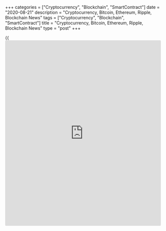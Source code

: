 +++
categories = ["Cryptocurrency", "Blockchain", "SmartContract"]
date = "2020-08-21"
description = "Cryptocurrency, Bitcoin, Ethereum, Ripple, Blockchain News"
tags = ["Cryptocurrency", "Blockchain", "SmartContract"]
title = "Cryptocurrency, Bitcoin, Ethereum, Ripple, Blockchain News"
type = "post"
+++

{{<iframe id="large-banner" src="https://www.bounty.group/#slide=16.0" width="100%" height="600" scrolling="no" style="border: 0px solid rgb(216, 221, 230); border-radius: 3px;">}}



[ ![logo][1] ][2]

![logo][3]

  * [▮ Home][4]
  * [ ▮ Business][5]
    * [ Latest Headlines][6]
    * [Top Stories][7]
    * [Breaking News][8]
    * [Earnings][9]
    * [Biotech][10]
    * [Investors][11]
    * [Stock Alerts][12]
    * [IPOs][13]
    * [M&A][14]
    * [Canadian][15]
    * [UK][16]
    * [Key Wallstreet Events][17]
    * [▮ Industry News][18]
      * [ Technology][19]
      * [ Software][20]
      * [ Banking][21]
      * [ Automotive][22]
      * [ Energy][23]
      * [More][24]
    * ▮ Corp. Calendars
      * [Dividends][25]
      * [Stock Splits][26]
      * [ Buybacks][27]
      * [ Conference Calls][28]
    * ▮ Earnings Calendars
      * [Earnings Calendar][29]
      * [ Pos Pre-announcements][30]
      * [ Profit Warnings][31]
      * [ Positive Surprise][32]
      * [ Negative Surprise][33]
      * [ Latest Earnings][34]
    * ▮ FDA Calendars
      * [Drug Approvals][35]
      * [ Device Approvals][36]
      * [ Clinical Trial Calendar][37]
    * ▮ Ratings Changes 
      * [Upgrades][38]
      * [Downgrades][39]
      * [ Cov Initiations][40]
      * [ Cov. Reiterated][41]
  * [ ▮ Economy][42]
    * [ US][43]
    * [ Europe][44]
    * [ Asia][45]
    * [ Global][46]
    * [ Economic Calendar][47]
    * [ Economic Scorecard][48]
    * [ Fed Members][49]
  * [ ▮Crypto ][50]
    * [ Cryptocurrency][51]
    * [ Blockchain][52]
  * [ ▮ Markets][53]
    * [ Morning Mkt Analysis][54]
    * [US Commentary][55]
    * [ European Commentary][56]
    * [ Asian Commentary][57]
    * [ Canadian Commentary][58]
    * [ Indian Commentary][59]
    * [Commodities][60]
    * [Bonds][61]
    * [Currencies][62]
  * [ ▮ Politics][63]
    * [ US][64]
    * [ World][65]
    * [White House][66]
    * [Elections][67]
    * [Congress][68]
    * [General News][69]
  * [ ▮ Forex][70]
    * [ FX Top Stories][71]
    * [ Currency Analysis][62]
    * [ Currency Alerts][72]
    * [ Economic Calendar][47]
    * [ Economic Scorecard][48]
  * [ ▮ Health NEW][73]
    * [ Coronavirus][74]
    * [ COVID-19 Calendar NEW][75]
    * [ Diet & Fitness][76]
    * [Cannabis][77]
    * [Kids Health][78]
    * [Men's Health][79]
    * [Women's Health][80]
    * [Cancer News][81]
    * [Drug Development][82]
    * [Mental Health][83]
  * [ ▮ Entertainment][84]
    * [ Top Stories][85]
    * [Slide Shows][86]
    * [ Game of Thrones][87]
    * ▮ Music [news](https://www.letsplayfx.com/blog/forex-news-website/)
      * [Pop][88]
      * [Rock][89]
      * [ Classic Rock][90]
      * [Rap/Hip-Hop][91]
      * [Country][92]
      * [ Alternative][93]
      * [Oldies][94]
      * [All Genre][95]
  * [▮ Content Licensing][96]
    * [Newswires & Feeds][97]
    * [Content Syndication][98]
    * [Digital Signage Services][99]
    * [Radio News Services][100]
  * [ ▮ Premium][101]
    * [Intelligent Investor][102]
    * [Emerging Biostocks][103]
    * [Under The Radar][104]
    * [Short-Term Investor][105]
    * [Login][106]
  * ▮ More
    * [Free Content][107]
    * [RSS Feeds][108]
    * [Press Releases][109]
    * [Search][110]
    * [Contact Us][111]

[][2]

  * [Home][4]
  * [ Business][5]
    * [ Latest Headlines][6]
    * [Top Stories][7]
    * [Breaking News][8]
    * [Earnings][9]
    * [Biotech][10]
    * [Investors][11]
    * [Stock Alerts][12]
    * [IPOs][13]
    * [M&A][14]
    * [Canadian][15]
    * [UK][16]
    * [Key Wallstreet Events][17]
    * [Industry News][18]
      * [ Technology][19]
      * [ Software][20]
      * [ Banking][21]
      * [ Automotive][22]
      * [ Energy][23]
      * [More][24]
    * Corp. Calendars
      * [Dividends][25]
      * [Stock Splits][26]
      * [ Buybacks][27]
      * [ Conference Calls][28]
    * Earnings Calendars
      * [Earnings Calendar][29]
      * [ Pos Pre-announcements][30]
      * [ Profit Warnings][31]
      * [ Positive Surprise][32]
      * [ Negative Surprise][33]
      * [ Latest Earnings][34]
    * FDA Calendars
      * [Drug Approvals][35]
      * [ Device Approvals][36]
      * [ Clinical Trial Calendar][37]
    * Ratings Changes 
      * [Upgrades][38]
      * [Downgrades][39]
      * [ Cov Initiations][40]
      * [ Cov. Reiterated][41]
  * [ Economy][42]
    * [ US][43]
    * [ Europe][44]
    * [ Asia][45]
    * [ Global][46]
    * [ Economic Calendar][47]
    * [ Economic Scorecard][48]
    * [ Fed Members][49]
  * [ Crypto ][50]
    * [ Cryptocurrency][51]
    * [ Blockchain][52]
  * [ Markets][53]
    * [ Morning Mkt Analysis][54]
    * [US Commentary][55]
    * [ European Commentary][56]
    * [ Asian Commentary][57]
    * [ Canadian Commentary][58]
    * [ Indian Commentary][59]
    * [Commodities][60]
    * [Bonds][61]
    * [Currencies][62]
  * [ Politics][63]
    * [ US][64]
    * [ World][65]
    * [White House][66]
    * [Elections][67]
    * [Congress][68]
    * [General News][69]
  * [ Forex][70]
    * [ FX Top Stories][71]
    * [ Currency Analysis][62]
    * [ Currency Alerts][72]
    * [ Economic Calendar][47]
    * [ Economic Scorecard][48]
  * [ Health NEW][73]
    * [ Coronavirus][74]
    * [ COVID-19 Calendar NEW][75]
    * [ Diet & Fitness][76]
    * [Cannabis][77]
    * [Kids Health][78]
    * [Men's Health][79]
    * [Women's Health][80]
    * [Cancer News][81]
    * [Drug Development][82]
    * [Mental Health][83]
  * [ Entertainment][84]
    * [ Top Stories][85]
    * [Slide Shows][86]
    * [ Game of Thrones][87]
    * Music [news](https://www.letsplayfx.com/blog/forex-news-website/)
      * [Pop][88]
      * [Rock][89]
      * [ Classic Rock][90]
      * [Rap/Hip-Hop][91]
      * [Country][92]
      * [ Alternative][93]
      * [Oldies][94]
      * [All Genre][95]
  * [Content Licensing][96]
    * [Newswires & Feeds][97]
    * [Content Syndication][98]
    * [Digital Signage Services][99]
    * [Radio News Services][100]
  * [ Premium][101]
    * [Intelligent Investor][102]
    * [Emerging Biostocks][103]
    * [Under The Radar][104]
    * [Short-Term Investor][105]
    * [Login][106]
  * More
    * [Free Content][107]
    * [RSS Feeds][108]
    * [Press Releases][109]
    * [Search][110]
    * [Contact Us][111]

# Cryptocurrency News

[![Share][112]][113]

[Tweet][114]

BitcoinLitecoinEthereum Ripple

Price (USD)

1h12h1d 1w1m3m 1y

![Chart_COINBASE_SPOT_BTC_USD_2_13.jpg][115]

*Time In UTC / GMT

[Cryptocurrency][116]

![globalcryptocurrency 082020][117]

## [Attorney, Four Others Charged With Running Global Cryptocurrency
Ponzi Scheme ][118]

  
  
An attorney in California and four others were charged with [fraud](https://www.letsplayfx.com/blog/cryptocurrency-fraud/) and
money laundering for running a global Global Cryptocurrency Ponzi
Scheme, according to a statement by the U.S. Department of Justice.
Scott Hughes and Pablo Renato Rodriguez of California, Gutemberg Dos
Santos of Panama, Cecilia Millan of North Carolina, and Jackie Aguilar
of Texas, were charged.

##  [Walmart Enables Crypto Cashback On Purchases ][119]

##  [SEC Charges Virginia-based Boon.Tech And CEO For Running Fraudulent
ICO ][120]

##  [California AG Warns Investors And Consumers On Digital Asset Scams
][121]

##  [Agoda.com Teams Up With Travala.com To Add Crypto Payment Option
][122]

##  [Crypto Hardware Wallet Maker Ledger Warns Customers Of Data Breach
][123]

##  [Cellebrite Launches CipherTrace-powered Crypto Tracer Solution
][124]

##  [World Stablecoin Association Launched For Cryptocurrency Community
][125]

##  [OCC Says Federally Chartered Banks And Thrifts To Provide Crypto-
custody Services ][126]

[Read More][116]  

[Blockchain][127]

![spacechain [blockchain](https://www.letsplayfx.com/blog/trade-forex-with-bitcoin/) 081920][128]

## [SpaceChain Executes First Multisignature BTC Transaction In Space
][129]

  
  
U.K.-based SpaceChain successfully executed the first multi-signature
[blockchain](https://www.letsplayfx.com/blog/trade-forex-with-bitcoin/) transaction in space through a powerful onboard GomSpace
computer hardware installed on the International Space Station (ISS).
SpaceChain co-founder and CTO Jeff Garzik performed the Bitcoin
transaction that was validated through the ISS via the SpaceChain
electrum wallet, with a transaction slip made available.

##  [Turkey's YILPORT Holding Joins Blockchain-Platform TradeLens ][130]

##  [Apollo Fintech Launches Blockchain-powered National Payment
Platform ][131]

##  [IP Australia To Use Blockchain To Help NRL Tackle Counterfeit
Merchandise ][132]

##  [Rainier Title Partners Ubitquity To Develop Blockchain-powered
Title And Escrow ][133]

##  [Honeywell Uses Blockchain To Digitize Aircraft Parts And Service
Data ][134]

##  [Coca Cola Bottlers To Use Blockchain To Streamline Supply-chain
Network ][135]

##  [UAE Implements Country-wide, Blockchain-based Ecosystem For Data
Sharing ][136]

[Read More][127]  

Cryptocurrency Tutorial

## [Bitcoin Is Back With A Bang][137]

![Slideshow1 Bitcoin 062016 sm][138] Bitcoin, once dismissed as
something reserved for geeks and the cryptography enthusiasts, is back
in the limelight, as the price of the cryptocurrency appreciated in
recent weeks.

Price Updates

BTC/USD| 11679.95  
---|---  
LTC/USD| 60.62  
ETH/USD| 397.88  
XRP/USD| 0.2837  
  
Updated at 8/21/2020 8:00:14 PM UTC

Follow RTT

[![Facebook][139]][140]

[![Twitter][141]][142]

[![Instagram][143]][144]

[![RSS][145]][108]

  * Editor's Pick 
  * Most Read 
  * Most Emailed

###  [ CVS Health Adds 77 Additional COVID-19 Testing Sites In Florida
][146]

###  [ American Airlines To Suspend Service To 15 Markets In October
][147]

###  [ Uber, Lyft Granted Stay In California Driver Ruling ][148]

###  [ Target, Aldi Recall Wawona Peaches After Salmonella Outbreak
][149]

###  [ Bayer To Pay $1.6 Billion To Settle Birth Control Device Lawsuits
In U.S. ][150]

###  [ American Indians, Alaska Natives Who Tested Covid-19 Positive
Tend To Be Younger ][151]

###  [ Amazon To Add More Than 3,000 Full And Part-time Jobs In Phoenix
Metro Area ][152]

###  [ Texas Startup To Launch New BlackBerry 5G Smartphones In 2021
][153]

###  [ Estee Lauder Guides Q1 Adj. EPS Below View; To Cut Up To 2000
Jobs - Quick Facts ][154]

###  [ Apple First U.S. Firm To Reach $2 Trillion Market Cap ][155]

###  [ Girl Scouts Launches French Toast-inspired Cookie For 2021 ][156]

###  [ Australia To Be Among The First To Receive COVID-19 Vaccine From
AstraZeneca ][157]

###  [ Facebook Removes Hundreds Of QAnon Groups ][158]

###  [ Stock Alert: Tesla Continues Its Uptick ][159]

###  [ Pre-market Movers In Healthcare Sector: CLRB, SNOA, PRNB, LPCN,
TLC... ][160]

###  [ Pizza Hut In Deal With Bankrupt Franchisee To Close Up To 300
Stores ][161]

###  [ 5 Biotech Stocks To Watch In The Coming Weeks (ALBO, ALNY, OTLK,
MESO, CRBP) ][162]

###  [ Pre-market Movers In Healthcare Sector: NMTR, TLSA, PTN, SRNE...
][163]

###  [ American Airlines To Suspend Service To 15 Markets In October
][147]

###  [ Unibail-Rodamco Says No Decision Taken Yet On Fundraising Options
][164]

###  [ ALBO Drops NASH Drug Development, FDA Says No To Filgotinib, SUPN
On Watch, Vanda & ODYSSEY ][165]

###  [ Daqo New Energy Corp. Q2 adjusted earnings Beat Estimates][166]

###  [ U.S. Govt. Sues Teva Over Alleged Kickbacks For Multiple
Sclerosis Drug ][167]

###  [ Johnson & Johnson To Acquire Momenta Pharmaceuticals - Quick
Facts ][168]

###  [ KBR To Acquire Centauri From Arlington Capital For About $800 Mln
In Cash - Quick Facts ][169]

###  [ National Express Issues Update On Board Changes - Quick Facts
][170]

###  [ Jack Henry & Associates, Inc. Earnings Advance In Q4][171]

###  [ Stock Alert: Amazon Trading Up 2% ][172]

###  [ US Parents Spending More On Computers In View Of Online Classes
][173]

###  [ Kohl`s Corp. Q2 adjusted earnings Beat Estimates][174]

###  [ Lilly Obtains License For TYVYT From Innovent For Geographies
Outside Of China ][175]

###  [ Amazon To Create 3,500 New Tech And Corporate Jobs Across Six US
Cities - Quick Facts ][176]

###  [ Nestle Health Science To Buy IM HealthScience; Financial Terms
Not Disclosed ][177]

###  [ KAZ Minerals HY Pre-tax Profit Down - Quick Facts ][178]

###  [ Westpac Scraps H1 Dividend Due To Certain View ][179]

###  [ Schwazze, Medicine Man Denver Terminate Merger Deal ][180]

Copyright (C) 2020 RTTNews. All rights reserved. By using this site, you
agree to the  [Terms of Service][181]. [About Us][182]   |   [Contact
Us][183]   |   [Privacy][184]   |   [Sitemap][185]

   1. cdn.rtt[news](https://www.letsplayfx.com/blog/forex-news-website/).com/images/v2/rtt[news](https://www.letsplayfx.com/blog/forex-news-website/)-logo.gif
   2. www.rtt[news](https://www.letsplayfx.com/blog/forex-news-website/).com
   3. cdn.rtt[news](https://www.letsplayfx.com/blog/forex-news-website/).com/images/v3/Search-button.png
   4. www.rtt[news](https://www.letsplayfx.com/blog/forex-news-website/).com/Default.aspx
   5. www.rtt[news](https://www.letsplayfx.com/blog/forex-news-website/).com/Content/Business.aspx
   6. www.rtt[news](https://www.letsplayfx.com/blog/forex-news-website/).com/Content/RTTHeadlines.aspx
   7. www.rtt[news](https://www.letsplayfx.com/blog/forex-news-website/).com/list/top-story.aspx
   8. www.rtt[news](https://www.letsplayfx.com/blog/forex-news-website/).com/list/breaking-[news](https://www.letsplayfx.com/blog/forex-news-website/).aspx
   9. www.rtt[news](https://www.letsplayfx.com/blog/forex-news-website/).com/list/earnings.aspx
   10. www.rtt[news](https://www.letsplayfx.com/blog/forex-news-website/).com/Content/Biotechnology.aspx
   11. www.rtt[news](https://www.letsplayfx.com/blog/forex-news-website/).com/Content/Investors.aspx
   12. www.rtt[news](https://www.letsplayfx.com/blog/forex-news-website/).com/list/stock-alerts.aspx?utm_source=rtt[news](https://www.letsplayfx.com/blog/forex-news-website/)&utm_campaign=stockalertmenu
   13. www.rtt[news](https://www.letsplayfx.com/blog/forex-news-website/).com/list/ipos.aspx
   14. www.rtt[news](https://www.letsplayfx.com/blog/forex-news-website/).com/list/mergers.aspx
   15. www.rtt[news](https://www.letsplayfx.com/blog/forex-news-website/).com/list/canadian-[news](https://www.letsplayfx.com/blog/forex-news-website/).aspx
   16. www.rtt[news](https://www.letsplayfx.com/blog/forex-news-website/).com/list/uk-top-story.aspx
   17. www.rtt[news](https://www.letsplayfx.com/blog/forex-news-website/).com/list/ws-events.aspx
   18. www.rtt[news](https://www.letsplayfx.com/blog/forex-news-website/).com/Content/Industries.aspx
   19. www.rtt[news](https://www.letsplayfx.com/blog/forex-news-website/).com/content/industry[news](https://www.letsplayfx.com/blog/forex-news-website/).aspx?industry=technology
   20. www.rtt[news](https://www.letsplayfx.com/blog/forex-news-website/).com/content/industry[news](https://www.letsplayfx.com/blog/forex-news-website/).aspx?industry=Software
   21. www.rtt[news](https://www.letsplayfx.com/blog/forex-news-website/).com/content/industry[news](https://www.letsplayfx.com/blog/forex-news-website/).aspx?industry=Banking
   22. www.rtt[news](https://www.letsplayfx.com/blog/forex-news-website/).com/content/industry[news](https://www.letsplayfx.com/blog/forex-news-website/).aspx?industry=Automotive
   23. www.rtt[news](https://www.letsplayfx.com/blog/forex-news-website/).com/content/industry[news](https://www.letsplayfx.com/blog/forex-news-website/).aspx?industry=Energy
   24. www.rtt[news](https://www.letsplayfx.com/blog/forex-news-website/).com/content/industries.aspx
   25. www.rtt[news](https://www.letsplayfx.com/blog/forex-news-website/).com/Calendar/Dividend.aspx
   26. www.rtt[news](https://www.letsplayfx.com/blog/forex-news-website/).com/CorpInfo/StockSplits.aspx
   27. www.rtt[news](https://www.letsplayfx.com/blog/forex-news-website/).com/CorpInfo/StockBuybacks.aspx
   28. www.rtt[news](https://www.letsplayfx.com/blog/forex-news-website/).com/CorpInfo/ConferenceCalls.aspx
   29. www.rtt[news](https://www.letsplayfx.com/blog/forex-news-website/).com/Calendar/Earnings.aspx
   30. www.rtt[news](https://www.letsplayfx.com/blog/forex-news-website/).com/Calendar/PositiveEarningsAnnouncement.aspx
   31. www.rtt[news](https://www.letsplayfx.com/blog/forex-news-website/).com/Calendar/ProfitWarnings.aspx
   32. www.rtt[news](https://www.letsplayfx.com/blog/forex-news-website/).com/Earnings/PositiveSurprises.aspx
   33. www.rtt[news](https://www.letsplayfx.com/blog/forex-news-website/).com/Earnings/NegativeSurprises.aspx
   34. www.rtt[news](https://www.letsplayfx.com/blog/forex-news-website/).com/Earnings/LatestEarnings.aspx
   35. www.rtt[news](https://www.letsplayfx.com/blog/forex-news-website/).com/CorpInfo/FDACalendar.aspx
   36. www.rtt[news](https://www.letsplayfx.com/blog/forex-news-website/).com/CorpInfo/FDADeviceApprovals.aspx
   37. www.rtt[news](https://www.letsplayfx.com/blog/forex-news-website/).com/CorpInfo/ClinicalTrialCalendar.aspx
   38. www.rtt[news](https://www.letsplayfx.com/blog/forex-news-website/).com/CorpInfo/Upgrades.aspx
   39. www.rtt[news](https://www.letsplayfx.com/blog/forex-news-website/).com/CorpInfo/Downgrades.aspx
   40. www.rtt[news](https://www.letsplayfx.com/blog/forex-news-website/).com/CorpInfo/CoverageInitiate.aspx
   41. www.rtt[news](https://www.letsplayfx.com/blog/forex-news-website/).com/CorpInfo/CoverageReiterate.aspx
   42. www.rtt[news](https://www.letsplayfx.com/blog/forex-news-website/).com/Content/EconomicNews.aspx
   43. www.rtt[news](https://www.letsplayfx.com/blog/forex-news-website/).com/list/us-economic-[news](https://www.letsplayfx.com/blog/forex-news-website/).aspx
   44. www.rtt[news](https://www.letsplayfx.com/blog/forex-news-website/).com/list/european-economic-[news](https://www.letsplayfx.com/blog/forex-news-website/).aspx
   45. www.rtt[news](https://www.letsplayfx.com/blog/forex-news-website/).com/list/asian-economic-[news](https://www.letsplayfx.com/blog/forex-news-website/).aspx
   46. www.rtt[news](https://www.letsplayfx.com/blog/forex-news-website/).com/list/global-economic-[news](https://www.letsplayfx.com/blog/forex-news-website/).aspx
   47. www.rtt[news](https://www.letsplayfx.com/blog/forex-news-website/).com/CorpInfo/EconomicCalendar.aspx
   48. www.rtt[news](https://www.letsplayfx.com/blog/forex-news-website/).com/economic-scorecard/world-rank/GDP/highest-performance.aspx
   49. www.rtt[news](https://www.letsplayfx.com/blog/forex-news-website/).com/CorpInfo/FedMembers.aspx
   50. www.rtt[news](https://www.letsplayfx.com/blog/forex-news-website/).com/Content/Cryptocurrency.aspx?utm_source=rtt[news](https://www.letsplayfx.com/blog/forex-news-website/)&utm_campaign=crypmenu
   51. www.rtt[news](https://www.letsplayfx.com/blog/forex-news-website/).com/list/cryptocurrency.aspx?utm_source=rtt[news](https://www.letsplayfx.com/blog/forex-news-website/)&utm_campaign=crypmenu
   52. www.rtt[news](https://www.letsplayfx.com/blog/forex-news-website/).com/list/[blockchain](https://www.letsplayfx.com/blog/trade-forex-with-bitcoin/).aspx?utm_source=rtt[news](https://www.letsplayfx.com/blog/forex-news-website/)&utm_campaign=crypmenu
   53. www.rtt[news](https://www.letsplayfx.com/blog/forex-news-website/).com/Content/Markets.aspx
   54. www.rtt[news](https://www.letsplayfx.com/blog/forex-news-website/).com/Content/MarketAnalysis.aspx
   55. www.rtt[news](https://www.letsplayfx.com/blog/forex-news-website/).com/list/us-commentary.aspx
   56. www.rtt[news](https://www.letsplayfx.com/blog/forex-news-website/).com/list/european-commentary.aspx
   57. www.rtt[news](https://www.letsplayfx.com/blog/forex-news-website/).com/list/asian-commentary.aspx
   58. www.rtt[news](https://www.letsplayfx.com/blog/forex-news-website/).com/list/canadian-commentary.aspx
   59. www.rtt[news](https://www.letsplayfx.com/blog/forex-news-website/).com/list/indian-commentary.aspx
   60. www.rtt[news](https://www.letsplayfx.com/blog/forex-news-website/).com/list/commodities.aspx
   61. www.rtt[news](https://www.letsplayfx.com/blog/forex-news-website/).com/list/us-treasury-markets.aspx
   62. www.rtt[news](https://www.letsplayfx.com/blog/forex-news-website/).com/list/forex-commentary.aspx
   63. www.rtt[news](https://www.letsplayfx.com/blog/forex-news-website/).com/Content/Political.aspx
   64. www.rtt[news](https://www.letsplayfx.com/blog/forex-news-website/).com/list/us-political-[news](https://www.letsplayfx.com/blog/forex-news-website/).aspx
   65. www.rtt[news](https://www.letsplayfx.com/blog/forex-news-website/).com/list/political-[news](https://www.letsplayfx.com/blog/forex-news-website/).aspx
   66. www.rtt[news](https://www.letsplayfx.com/blog/forex-news-website/).com/list/white-house.aspx
   67. www.rtt[news](https://www.letsplayfx.com/blog/forex-news-website/).com/list/us-election.aspx
   68. www.rtt[news](https://www.letsplayfx.com/blog/forex-news-website/).com/list/us-congress.aspx
   69. www.rtt[news](https://www.letsplayfx.com/blog/forex-news-website/).com/list/general-[news](https://www.letsplayfx.com/blog/forex-news-website/).aspx
   70. www.rtt[news](https://www.letsplayfx.com/blog/forex-news-website/).com/Content/Forex.aspx
   71. www.rtt[news](https://www.letsplayfx.com/blog/forex-news-website/).com/list/forex-top-story.aspx
   72. www.rtt[news](https://www.letsplayfx.com/blog/forex-news-website/).com/list/currency-markets.aspx
   73. www.rtt[news](https://www.letsplayfx.com/blog/forex-news-website/).com/Content/Health.aspx
   74. www.rtt[news](https://www.letsplayfx.com/blog/forex-news-website/).com/list/coronavirus.aspx
   75. www.rtt[news](https://www.letsplayfx.com/blog/forex-news-website/).com/corpinfo/covid-19-drugs-in-development.aspx
   76. www.rtt[news](https://www.letsplayfx.com/blog/forex-news-website/).com/list/diet-nutrition-fitness.aspx
   77. www.rtt[news](https://www.letsplayfx.com/blog/forex-news-website/).com/list/cannabis.aspx
   78. www.rtt[news](https://www.letsplayfx.com/blog/forex-news-website/).com/list/kids-health.aspx
   79. www.rtt[news](https://www.letsplayfx.com/blog/forex-news-website/).com/list/mens-health.aspx
   80. www.rtt[news](https://www.letsplayfx.com/blog/forex-news-website/).com/list/womens-health.aspx
   81. www.rtt[news](https://www.letsplayfx.com/blog/forex-news-website/).com/list/cancer.aspx
   82. www.rtt[news](https://www.letsplayfx.com/blog/forex-news-website/).com/list/drug-development.aspx
   83. www.rtt[news](https://www.letsplayfx.com/blog/forex-news-website/).com/list/mental-health.aspx
   84. www.rtt[news](https://www.letsplayfx.com/blog/forex-news-website/).com/Content/Entertainment.aspx
   85. www.rtt[news](https://www.letsplayfx.com/blog/forex-news-website/).com/list/entertainment-top-story.aspx
   86. www.rtt[news](https://www.letsplayfx.com/blog/forex-news-website/).com/Content/SlideShow.aspx
   87. www.rtt[news](https://www.letsplayfx.com/blog/forex-news-website/).com/Entertainment/GameOfThrones.aspx
   88. www.rtt[news](https://www.letsplayfx.com/blog/forex-news-website/).com/list/pop-music.aspx
   89. www.rtt[news](https://www.letsplayfx.com/blog/forex-news-website/).com/list/rock-music.aspx
   90. www.rtt[news](https://www.letsplayfx.com/blog/forex-news-website/).com/list/classic-rock-music.aspx
   91. www.rtt[news](https://www.letsplayfx.com/blog/forex-news-website/).com/list/rap-music.aspx
   92. www.rtt[news](https://www.letsplayfx.com/blog/forex-news-website/).com/list/country-music.aspx
   93. www.rtt[news](https://www.letsplayfx.com/blog/forex-news-website/).com/list/alternative-music.aspx
   94. www.rtt[news](https://www.letsplayfx.com/blog/forex-news-website/).com/list/oldies-music.aspx
   95. www.rtt[news](https://www.letsplayfx.com/blog/forex-news-website/).com/list/music.aspx
   96. www.rtt[news](https://www.letsplayfx.com/blog/forex-news-website/).com/ContentLicensing.aspx
   97. www.rtt[news](https://www.letsplayfx.com/blog/forex-news-website/).com/Newsfeeds.aspx
   98. www.rtt[news](https://www.letsplayfx.com/blog/forex-news-website/).com/ContentSyndication.aspx
   99. www.rtt[news](https://www.letsplayfx.com/blog/forex-news-website/).com/Digitalsignage.aspx
   100. www.rtt[news](https://www.letsplayfx.com/blog/forex-news-website/).com/RadioNewsServices.aspx
   101. www.rtt[news](https://www.letsplayfx.com/blog/forex-news-website/).com/Products/Services.aspx
   102. www.rtt[news](https://www.letsplayfx.com/blog/forex-news-website/).com/Products/RTTIntelligent[investor](https://www.fintechee.com/tutorial-for-forex-trading/investor-mode/).aspx
   103. www.rtt[news](https://www.letsplayfx.com/blog/forex-news-website/).com/Products/EBSService.aspx
   104. www.rtt[news](https://www.letsplayfx.com/blog/forex-news-website/).com/Products/UTRService.aspx
   105. www.rtt[news](https://www.letsplayfx.com/blog/forex-news-website/).com/Products/STIService.aspx
   106. www.rtt[news](https://www.letsplayfx.com/blog/forex-news-website/).com/Products/Login.aspx
   107. www.rtt[news](https://www.letsplayfx.com/blog/forex-news-website/).com/Widget/GetWidget.aspx
   108. www.rtt[news](https://www.letsplayfx.com/blog/forex-news-website/).com/rss/RSSArticleList.aspx
   109. www.rtt[news](https://www.letsplayfx.com/blog/forex-news-website/).com/press-releases/list.aspx
   110. www.rtt[news](https://www.letsplayfx.com/blog/forex-news-website/).com/articlesearch.aspx
   111. www.rtt[news](https://www.letsplayfx.com/blog/forex-news-website/).com/[contact](https://www.playgroundfx.com/contact/)us.aspx
   112. cdn.rtt[news](https://www.letsplayfx.com/blog/forex-news-website/).com/images/v2/share-2.jpg
   113. www.addthis.com/bookmark.php
   114. twitter.com/share
   115. media.rtt[news](https://www.letsplayfx.com/blog/forex-news-website/).com/charts/Chart_COINBASE_SPOT_BTC_USD_2_13.jpg
   116. www.rtt[news](https://www.letsplayfx.com/blog/forex-news-website/).com/list/cryptocurrency.aspx
   117. cdn.rtt[news](https://www.letsplayfx.com/blog/forex-news-website/).com/articleimages/ustopstories/2020/august/globalcryptocurrency-082020.jpg (globalcryptocurrency 082020)
   118. www.rtt[news](https://www.letsplayfx.com/blog/forex-news-website/).com/3122876/attorney-four-others-charged-with-running-global-cryptocurrency-ponzi-scheme.aspx?type=cryp
   119. www.rtt[news](https://www.letsplayfx.com/blog/forex-news-website/).com/3121954/walmart-enables-crypto-cashback-on-purchases.aspx?type=cryp
   120. www.rtt[news](https://www.letsplayfx.com/blog/forex-news-website/).com/3121626/sec-charges-virginia-based-boon-tech-and-ceo-for-running-[fraud](https://www.letsplayfx.com/blog/cryptocurrency-fraud/)ulent-ico.aspx?type=cryp
   121. www.rtt[news](https://www.letsplayfx.com/blog/forex-news-website/).com/3120103/california-ag-warns-[investor](https://www.fintechee.com/tutorial-for-forex-trading/investor-mode/)s-and-consumers-on-digital-asset-scams.aspx?type=cryp
   122. www.rtt[news](https://www.letsplayfx.com/blog/forex-news-website/).com/3117974/agoda-com-teams-up-with-travala-com-to-add-crypto-payment-option.aspx?type=cryp
   123. www.rtt[news](https://www.letsplayfx.com/blog/forex-news-website/).com/3115626/crypto-hardware-wallet-maker-ledger-warns-customers-of-data-breach.aspx?type=cryp
   124. www.rtt[news](https://www.letsplayfx.com/blog/forex-news-website/).com/3115046/cellebrite-launches-ciphertrace-powered-crypto-tracer-solution.aspx?type=cryp
   125. www.rtt[news](https://www.letsplayfx.com/blog/forex-news-website/).com/3114164/world-stablecoin-association-launched-for-cryptocurrency-community.aspx?type=cryp
   126. www.rtt[news](https://www.letsplayfx.com/blog/forex-news-website/).com/3113792/occ-says-federally-chartered-banks-and-thrifts-to-provide-crypto-custody-services.aspx?type=cryp
   127. www.rtt[news](https://www.letsplayfx.com/blog/forex-news-website/).com/list/[blockchain](https://www.letsplayfx.com/blog/trade-forex-with-bitcoin/).aspx
   128. cdn.rtt[news](https://www.letsplayfx.com/blog/forex-news-website/).com/articleimages/ustopstories/2020/august/spacechain-[blockchain](https://www.letsplayfx.com/blog/trade-forex-with-bitcoin/)-081920.jpg (spacechain [blockchain](https://www.letsplayfx.com/blog/trade-forex-with-bitcoin/) 081920)
   129. www.rtt[news](https://www.letsplayfx.com/blog/forex-news-website/).com/3122537/spacechain-executes-first-multisignature-[BTC](https://www.playgroundfx.com/blog/who-is-the-creator-of-bitcoin/)-transaction-in-space.aspx?type=bloc
   130. www.rtt[news](https://www.letsplayfx.com/blog/forex-news-website/).com/3122218/turkey-s-yilport-holding-joins-[blockchain](https://www.letsplayfx.com/blog/trade-forex-with-bitcoin/)-platform-tradelens.aspx?type=bloc
   131. www.rtt[news](https://www.letsplayfx.com/blog/forex-news-website/).com/3121295/apollo-fintech-launches-[blockchain](https://www.letsplayfx.com/blog/trade-forex-with-bitcoin/)-powered-national-payment-platform.aspx?type=bloc
   132. www.rtt[news](https://www.letsplayfx.com/blog/forex-news-website/).com/3120898/ip-australia-to-use-[blockchain](https://www.letsplayfx.com/blog/trade-forex-with-bitcoin/)-to-help-nrl-tackle-counterfeit-merchandise.aspx?type=bloc
   133. www.rtt[news](https://www.letsplayfx.com/blog/forex-news-website/).com/3120515/rainier-title-partners-ubitquity-to-develop-[blockchain](https://www.letsplayfx.com/blog/trade-forex-with-bitcoin/)-powered-title-and-escrow.aspx?type=bloc
   134. www.rtt[news](https://www.letsplayfx.com/blog/forex-news-website/).com/3119242/honeywell-uses-[blockchain](https://www.letsplayfx.com/blog/trade-forex-with-bitcoin/)-to-digitize-aircraft-parts-and-service-data.aspx?type=bloc
   135. www.rtt[news](https://www.letsplayfx.com/blog/forex-news-website/).com/3118571/coca-cola-bottlers-to-use-[blockchain](https://www.letsplayfx.com/blog/trade-forex-with-bitcoin/)-to-streamline-supply-chain-network.aspx?type=bloc
   136. www.rtt[news](https://www.letsplayfx.com/blog/forex-news-website/).com/3116993/uae-implements-country-wide-[blockchain](https://www.letsplayfx.com/blog/trade-forex-with-bitcoin/)-based-ecosystem-for-data-sharing.aspx?type=bloc
   137. www.rtt[news](https://www.letsplayfx.com/blog/forex-news-website/).com/slideshow/3458/[bitcoin](https://www.letsplayfx.com/blog/forex-for-bitcoin/)-is-back-with-a-bang.aspx
   138. cdn.rtt[news](https://www.letsplayfx.com/blog/forex-news-website/).com/articleimages/slideshow/2016/june/slideshow1-[bitcoin](https://www.letsplayfx.com/blog/forex-for-bitcoin/)-062016-sm.jpg (Slideshow1 Bitcoin 062016 sm)
   139. cdn.rtt[news](https://www.letsplayfx.com/blog/forex-news-website/).com/images/v3/Facebook.png (Follow RTTNews On Facebook)
   140. www.facebook.com/RTTTopStories
   141. cdn.rtt[news](https://www.letsplayfx.com/blog/forex-news-website/).com/images/v3/Twitter.png (Follow RTTNews On Twitter)
   142. www.twitter.com/rtt[news](https://www.letsplayfx.com/blog/forex-news-website/)
   143. cdn.rtt[news](https://www.letsplayfx.com/blog/forex-news-website/).com/images/v3/Instagram.png (Follow RTTNews On Instagram)
   144. www.instagram.com/rtt[news](https://www.letsplayfx.com/blog/forex-news-website/)
   145. cdn.rtt[news](https://www.letsplayfx.com/blog/forex-news-website/).com/images/v3/RSS.png (RTTNews RSS Feeds)
   146. www.rtt[news](https://www.letsplayfx.com/blog/forex-news-website/).com/3123135/cvs-health-adds-77-additional-covid-19-testing-sites-in-florida.aspx
   147. www.rtt[news](https://www.letsplayfx.com/blog/forex-news-website/).com/3123123/american-airlines-to-suspend-service-to-15-markets-in-october.aspx
   148. www.rtt[news](https://www.letsplayfx.com/blog/forex-news-website/).com/3123107/uber-lyft-granted-stay-in-california-driver-ruling.aspx
   149. www.rtt[news](https://www.letsplayfx.com/blog/forex-news-website/).com/3123022/target-aldi-recall-wawona-peaches-after-salmonella-outbreak.aspx
   150. www.rtt[news](https://www.letsplayfx.com/blog/forex-news-website/).com/3122961/bayer-to-pay-1-6-billion-to-settle-birth-control-device-lawsuits-in-u-s.aspx
   151. www.rtt[news](https://www.letsplayfx.com/blog/forex-news-website/).com/3122862/american-indians-alaska-natives-who-tested-covid-19-positive-tend-to-be-younger.aspx
   152. www.rtt[news](https://www.letsplayfx.com/blog/forex-news-website/).com/3122857/amazon-to-add-more-than-3000-full-and-part-time-jobs-in-phoenix-metro-area.aspx
   153. www.rtt[news](https://www.letsplayfx.com/blog/forex-news-website/).com/3122842/texas-startup-to-launch-new-blackberry-5g-smartphones-in-2021.aspx
   154. www.rtt[news](https://www.letsplayfx.com/blog/forex-news-website/).com/3122791/est%C3%A9e-lauder-guides-q1-adj-eps-below-view-to-cut-up-to-2000-jobs-quick-facts.aspx
   155. www.rtt[news](https://www.letsplayfx.com/blog/forex-news-website/).com/3122787/apple-first-u-s-firm-to-reach-2-trillion-market-cap.aspx
   156. www.rtt[news](https://www.letsplayfx.com/blog/forex-news-website/).com/3122524/girl-scouts-launches-french-toast-inspired-cookie-for-2021.aspx
   157. www.rtt[news](https://www.letsplayfx.com/blog/forex-news-website/).com/3122517/australia-to-be-among-the-first-to-receive-covid-19-vaccine-from-astrazeneca.aspx
   158. www.rtt[news](https://www.letsplayfx.com/blog/forex-news-website/).com/3122932/facebook-removes-hundreds-of-qanon-groups.aspx
   159. www.rtt[news](https://www.letsplayfx.com/blog/forex-news-website/).com/3121950/stock-alert-tesla-continues-its-uptick.aspx
   160. www.rtt[news](https://www.letsplayfx.com/blog/forex-news-website/).com/3121807/pre-market-movers-in-healthcare-sector-clrb-snoa-prnb-lpcn-tlc.aspx
   161. www.rtt[news](https://www.letsplayfx.com/blog/forex-news-website/).com/3122100/pizza-hut-in-deal-with-bankrupt-franchisee-to-close-up-to-300-stores.aspx
   162. www.rtt[news](https://www.letsplayfx.com/blog/forex-news-website/).com/3121817/5-biotech-stocks-to-watch-in-the-coming-weeks-albo-alny-otlk-meso-crbp.aspx
   163. www.rtt[news](https://www.letsplayfx.com/blog/forex-news-website/).com/3122124/pre-market-movers-in-healthcare-sector-nmtr-tlsa-ptn-srne.aspx
   164. www.rtt[news](https://www.letsplayfx.com/blog/forex-news-website/).com/3121713/unibail-rodamco-says-no-decision-taken-yet-on-fundraising-[options](https://www.fixpro.org/post/options-liquidity/).aspx
   165. www.rtt[news](https://www.letsplayfx.com/blog/forex-news-website/).com/3122314/albo-drops-nash-drug-development-fda-says-no-to-filgotinib-supn-on-watch-vanda-odyssey.aspx
   166. www.rtt[news](https://www.letsplayfx.com/blog/forex-news-website/).com/3122135/daqo-new-energy-corp-q2-adjusted-earnings-beat-estimates.aspx
   167. www.rtt[news](https://www.letsplayfx.com/blog/forex-news-website/).com/3122235/u-s-govt-sues-teva-over-alleged-kickbacks-for-multiple-sclerosis-drug.aspx
   168. www.rtt[news](https://www.letsplayfx.com/blog/forex-news-website/).com/3122436/johnson-johnson-to-acquire-momenta-pharmaceuticals-quick-facts.aspx
   169. www.rtt[news](https://www.letsplayfx.com/blog/forex-news-website/).com/3122425/kbr-to-acquire-centauri-from-arlington-capital-for-about-800-mln-in-cash-quick-facts.aspx
   170. www.rtt[news](https://www.letsplayfx.com/blog/forex-news-website/).com/3122340/national-express-issues-update-on-board-changes-quick-facts.aspx
   171. www.rtt[news](https://www.letsplayfx.com/blog/forex-news-website/).com/3122254/jack-henry-associates-inc-earnings-advance-in-q4.aspx
   172. www.rtt[news](https://www.letsplayfx.com/blog/forex-news-website/).com/3122231/stock-alert-amazon-trading-up-2.aspx
   173. www.rtt[news](https://www.letsplayfx.com/blog/forex-news-website/).com/3122208/us-parents-spending-more-on-computers-in-view-of-online-classes.aspx
   174. www.rtt[news](https://www.letsplayfx.com/blog/forex-news-website/).com/3122148/kohl-s-corp-q2-adjusted-earnings-beat-estimates.aspx
   175. www.rtt[news](https://www.letsplayfx.com/blog/forex-news-website/).com/3122139/lilly-obtains-license-for-tyvyt-from-innovent-for-geographies-outside-of-china.aspx
   176. www.rtt[news](https://www.letsplayfx.com/blog/forex-news-website/).com/3122122/amazon-to-create-3500-new-tech-and-corporate-jobs-across-six-us-cities-quick-facts.aspx
   177. www.rtt[news](https://www.letsplayfx.com/blog/forex-news-website/).com/3122085/nestl%C3%A9-health-science-to-buy-im-healthscience-financial-[terms](https://www.fintechee.com/terms/)-not-disclosed.aspx
   178. www.rtt[news](https://www.letsplayfx.com/blog/forex-news-website/).com/3122076/kaz-minerals-hy-pre-tax-profit-down-quick-facts.aspx
   179. www.rtt[news](https://www.letsplayfx.com/blog/forex-news-website/).com/3122025/westpac-scraps-h1-dividend-due-to-certain-view.aspx
   180. www.rtt[news](https://www.letsplayfx.com/blog/forex-news-website/).com/3122019/schwazze-medicine-man-denver-terminate-merger-deal.aspx
   181. www.rtt[news](https://www.letsplayfx.com/blog/forex-news-website/).com/Disclaimer.aspx
   182. www.rtt[news](https://www.letsplayfx.com/blog/forex-news-website/).com/AboutUs.aspx
   183. www.rtt[news](https://www.letsplayfx.com/blog/forex-news-website/).com/ContactUs.aspx
   184. www.rtt[news](https://www.letsplayfx.com/blog/forex-news-website/).com/Privacy.aspx
   185. www.rtt[news](https://www.letsplayfx.com/blog/forex-news-website/).com/Sitemap.aspx